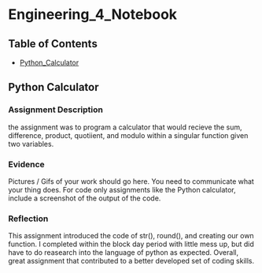 # Engineering_4_Notebook

## Table of Contents
* [Python_Calculator](#Python_Calculator)

## Python Calculator

### Assignment Description
the assignment was to program a calculator that would recieve the sum, difference, product, quotiient, and modulo within a singular function given two variables.

### Evidence 

Pictures / Gifs of your work should go here.  You need to communicate what your thing does. For code only assignments like the Python calculator, include a screenshot of the output of the code.


### Reflection
This assignment introduced the code of str(), round(), and creating our own function. I completed within the block day period with little mess up, but did have to do reasearch into the language of python as expected. Overall, great assignment that contributed to a better developed set of coding skills.
